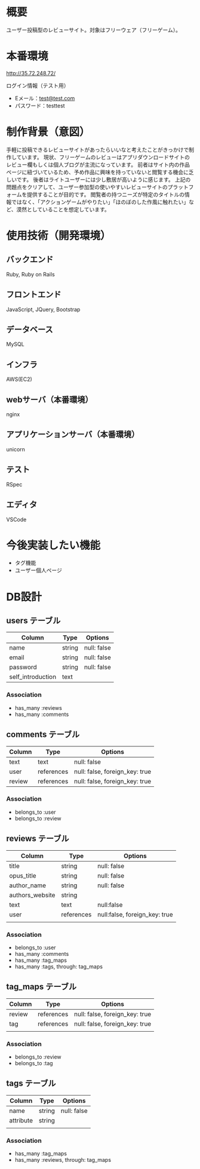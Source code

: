 # 概要

ユーザー投稿型のレビューサイト。対象はフリーウェア（フリーゲーム）。

# 本番環境

http://35.72.248.72/

ログイン情報（テスト用）
- Eメール：test@test.com
- パスワード：testtest

# 制作背景（意図）

手軽に投稿できるレビューサイトがあったらいいなと考えたことがきっかけで制作しています。
現状、フリーゲームのレビューはアプリダウンロードサイトのレビュー欄もしくは個人ブログが主流になっています。
前者はサイト内の作品ページに紐づいているため、予め作品に興味を持っていないと閲覧する機会に乏しいです。
後者はライトユーザーには少し敷居が高いように感じます。
上記の問題点をクリアして、ユーザー参加型の使いやすいレビューサイトのプラットフォームを提供することが目的です。
閲覧者の持つニーズが特定のタイトルの情報ではなく、「アクションゲームがやりたい」「ほのぼのした作風に触れたい」など、漠然としていることを想定しています。

# 使用技術（開発環境）

## バックエンド
Ruby, Ruby on Rails

## フロントエンド
JavaScript, JQuery, Bootstrap

## データベース
MySQL

## インフラ
AWS(EC2)

## webサーバ（本番環境）
nginx

## アプリケーションサーバ（本番環境）
unicorn

## テスト
RSpec

## エディタ
VSCode

# 今後実装したい機能

- タグ機能
- ユーザー個人ページ

# DB設計

## users テーブル

| Column            | Type   | Options     |
| ----------------- | ------ | ----------- |
| name              | string | null: false |
| email             | string | null: false |
| password          | string | null: false |
| self_introduction | text   |             |

### Association

- has_many :reviews
- has_many :comments

## comments テーブル

| Column | Type       | Options                        |
| ------ | ---------- | ------------------------------ |
| text   | text       | null: false                    |
| user   | references | null: false, foreign_key: true |
| review | references | null: false, foreign_key: true |

### Association

- belongs_to :user
- belongs_to :review

## reviews テーブル

| Column          | Type       | Options                       |
| --------------- | ---------- | ----------------------------- |
| title           | string     | null: false                   |
| opus_title      | string     | null: false                   |
| author_name     | string     | null: false                   |
| authors_website | string     |                               |
| text            | text       | null:false                    |
| user            | references | null:false, foreign_key: true |
|                 |            |                               |

### Association

- belongs_to :user
- has_many :comments
- has_many :tag_maps
- has_many :tags, through: tag_maps

## tag_maps テーブル

| Column | Type       | Options                        |
| ------ | ---------- | ------------------------------ |
| review | references | null: false, foreign_key: true |
| tag    | references | null: false, foreign_key: true |
|        |            |                                |

### Association

- belongs_to :review
- belongs_to :tag

## tags テーブル

| Column    | Type   | Options     |
| --------- | ------ | ----------- |
| name      | string | null: false |
| attribute | string |             |
|           |        |             |

### Association

- has_many :tag_maps
- has_many :reviews, through: tag_maps

